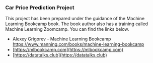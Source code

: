 ### Car Price Prediction Project

This project has been prepared under the guidance of the Machine Learning Bookcamp book. The book author also has a training called Machine Learning Zoomcamp. You can find the links below.

* Alexey Grigorev - Machine Learning Bookcamp https://www.manning.com/books/machine-learning-bookcamp
* [https://mlbookcamp.com](https://mlbookcamp.com)
* [https://datatalks.club](https://datatalks.club)
